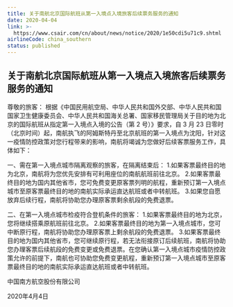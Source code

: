 ```yaml
---
title: 关于南航北京国际航班从第一入境点入境旅客后续票务服务的通知
date: 2020-04-04
link: >-
  https://www.csair.com/cn/about/news/notice/2020/1e50cdi5u71c9.shtml
airlineCode: china_southern
status: published
---
```

## 关于南航北京国际航班从第一入境点入境旅客后续票务服务的通知

尊敬的旅客： 根据《中国民用航空局、中华人民共和国外交部、中华人民共和国国家卫生健康委员会、中华人民共和国海关总署、国家移民管理局关于目的地为北京的国际航班从指定第一入境点入境的公告（第 2 号）》要求，自 3 月 23 日零时（北京时间）起，南航执飞的阿姆斯特丹至北京航班的第一入境点为沈阳，针对这一疫情防控政策对您行程带来的影响，南航将竭诚为您做好后续客票服务工作，具体如下： 

一、需在第一入境点城市隔离观察的旅客，在隔离结束后： 1.如果客票最终目的地为北京，南航将为您优先安排有可利用座位的南航航班前往北京。 2.如果客票最终目的地为国内其他省市，您可免费变更原客票列明的航程，重新预订第一入境点城市至原客票最终目的地的南航实际承运直达航班或者中转航班。 3.如果您自愿放弃后续行程，南航将协助您办理原客票剩余航段的免费退票。 

二、在第一入境点城市检疫符合登机条件的旅客： 1.如果客票最终目的地为北京，您将继续搭乘原航班前往北京。 2.如果客票最终目的地为第一入境点城市，您可中断原行程，南航将协助您办理原客票上剩余航段的免费退票。 3.如果客票最终目的地为国内其他省市，您可继续原行程，若无法衔接原订后续航班，南航将协助您办理客票后续航段的免费变更或免费退票。在您确认第一入境点城市疫情防控政策允许的前提下，南航也可协助您免费变更航程，重新预订第一入境点城市至原客票最终目的地的南航实际承运直达航班或者中转航班。 

中国南方航空股份有限公司 

2020年4月4日 
